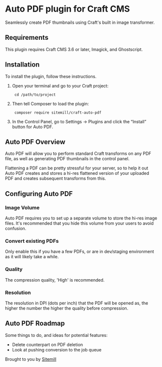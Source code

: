 # Auto PDF plugin for Craft CMS

Seamlessly create PDF thumbnails using Craft's built in image transformer.


## Requirements

This plugin requires Craft CMS 3.6 or later, Imagick, and Ghostscript. 

## Installation

To install the plugin, follow these instructions.

1. Open your terminal and go to your Craft project:

        cd /path/to/project

2. Then tell Composer to load the plugin:

        composer require sitemill/craft-auto-pdf

3. In the Control Panel, go to Settings → Plugins and click the “Install” button for Auto PDF.

## Auto PDF Overview

Auto PDF will allow you to perform standard Craft transforms on any PDF file, as well as generating PDF thumbnails in the control panel.

Flattening a PDF can be pretty stressful for your server, so to help it out Auto PDF creates and stores a hi-res flattened version of your uploaded PDF and creates subsequent transforms from this.  

## Configuring Auto PDF

### Image Volume
Auto PDF requires you to set up a separate volume to store the hi-res image files. It's recommended that you hide this volume from your users to avoid confusion.

### Convert existing PDFs
Only enable this if you have a few PDFs, or are in dev/staging environment as it will likely take a while.

### Quality
The compression quality, 'High' is recommended.

### Resolution
The resolution in DPI (dots per inch) that the PDF will be opened as, the higher the number the higher the quality before compression. 

## Auto PDF Roadmap

Some things to do, and ideas for potential features:

* Delete counterpart on PDF deletion
* Look at pushing conversion to the job queue

Brought to you by [Sitemill](sitemill.co)

